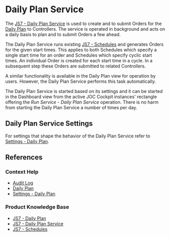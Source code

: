 # Daily Plan Service

The [JS7 - Daily Plan Service](https://kb.sos-berlin.com/display/JS7/JS7+-+Daily+Plan+Service) is used to create and to submit Orders for the [Daily Plan](/daily-plan) to Controllers. The service is operated in background and acts on a daily basis to plan and to submit Orders a few ahead.

The Daily Plan Service runs existing [JS7 - Schedules](https://kb.sos-berlin.com/display/JS7/JS7+-+Schedules) and generates Orders for the given start times. This applies to both Schedules which specify a single start time for an order and Schedules which specify cyclic start times. An individual Order is created for each start time in a cycle. In a subsequent step these Orders are submitted to related Controllers.

A similar functionality is available in the Daily Plan view for operation by users. However, the Daily Plan Service performs this task automatically.

The Daily Plan Service is started based on its settings and it can be started in the Dashboard view from the active JOC Cockpit instances' rectangle offering the *Run Service - Daily Plan Service* operation. There is no harm from starting the Daily Plan Service a number of times per day.

## Daily Plan Service Settings

For settings that shape the behavior of the Daily Plan Service refer to [Settings - Daily Plan](/settings-daily-plan).

## References

### Context Help

- [Audit Log](/audit-log)
- [Daily Plan](/daily-plan)
- [Settings - Daily Plan](/settings-daily-plan)

### Product Knowledge Base

- [JS7 - Daily Plan](https://kb.sos-berlin.com/display/JS7/JS7+-+Daily+Plan)
- [JS7 - Daily Plan Service](https://kb.sos-berlin.com/display/JS7/JS7+-+Daily+Plan+Service)
- [JS7 - Schedules](https://kb.sos-berlin.com/display/JS7/JS7+-+Schedules)
